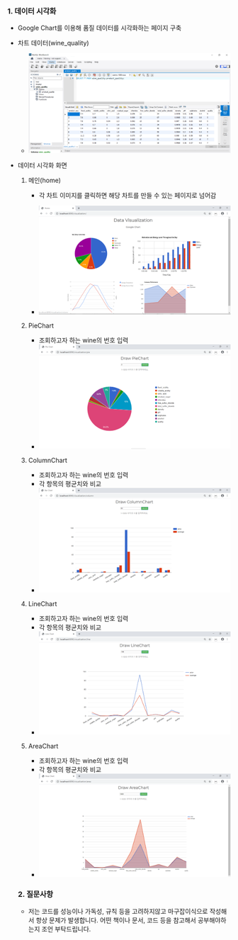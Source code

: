 ### 1. 데이터 시각화

- Google Chart를 이용해 품질 데이터를 시각화하는 페이지 구축

- 차트 데이터(wine_quality)

  - ![1582806712423](./images/data.PNG)

- 데이터 시각화 화면

  1. 메인(home)

     - 각 차트 이미지를 클릭하면 해당 차트를 만들 수 있는 페이지로 넘어감

     - ![1582806581667](./images/home.PNG)

  2. PieChart
     - 조회하고자 하는 wine의 번호 입력
     - ![1582806867055](./images/img_pie.PNG)
  3. ColumnChart
     - 조회하고자 하는 wine의 번호 입력
     - 각 항목의 평균치와 비교
     - ![1582806953374](./images/img_column.PNG)
  4. LineChart
     - 조회하고자 하는 wine의 번호 입력
     - 각 항목의 평균치와 비교
     - ![1582807003499](./images/img_line.PNG)
  5. AreaChart
     - 조회하고자 하는 wine의 번호 입력
     - 각 항목의 평균치와 비교
     - ![1582807036207](./images/img_area.PNG)
  
  
  
  ### 2. 질문사항
  
  - 저는 코드를 성능이나 가독성, 규칙 등을 고려하지않고 마구잡이식으로 작성해서 항상 문제가 발생합니다. 어떤 책이나 문서, 코드 등을 참고해서 공부해야하는지 조언 부탁드립니다.
  
  
